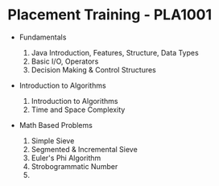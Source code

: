 # Placement Training - PLA1001
- Fundamentals
    1. Java Introduction, Features, Structure, Data Types
    2. Basic I/O, Operators
    3. Decision Making & Control Structures

- Introduction to Algorithms
    1. Introduction to Algorithms
    2. Time and Space Complexity

- Math Based Problems
    1. Simple Sieve
    2. Segmented & Incremental Sieve
    3. Euler's Phi Algorithm
    4. Strobogrammatic Number
    5. 